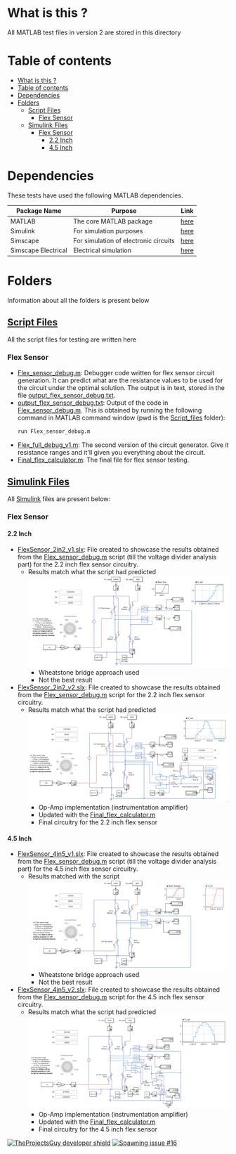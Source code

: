 # What is this ?
All MATLAB test files in version 2 are stored in this directory

# Table of contents
- [What is this ?](#what-is-this)
- [Table of contents](#table-of-contents)
- [Dependencies](#dependencies)
- [Folders](#folders)
  - [Script Files](#script-files)
    - [Flex Sensor](#flex-sensor)
  - [Simulink Files](#simulink-files)
    - [Flex Sensor](#flex-sensor-1)
      - [2.2 Inch](#22-inch)
      - [4.5 Inch](#45-inch)

# Dependencies
These tests have used the following MATLAB dependencies.

| **Package Name** | **Purpose** | **Link** |
| ---- | ---- | ---- | 
| MATLAB | The core MATLAB package | [here](https://in.mathworks.com/products/matlab.html) |
| Simulink | For simulation purposes | [here](https://in.mathworks.com/products/simulink.html) |
| Simscape | For simulation of electronic circuits | [here](https://in.mathworks.com/products/simscape.html) |
| Simscape Electrical | Electrical simulation | [here](https://in.mathworks.com/products/simscape-electrical.html) |


# Folders
Information about all the folders is present below

## [Script Files](./Script_files/)
All the script files for testing are written here

### Flex Sensor
- [Flex_sensor_debug.m](./Script_files/Flex_sensor_debug.m): Debugger code written for flex sensor circuit generation. It can predict what are the resistance values to be used for the circuit under the optimal solution. The output is in text, stored in the file [output_flex_sensor_debug.txt](./Script_files/output_flex_sensor_debug.txt).
- [output_flex_sensor_debug.txt](./Script_files/output_flex_sensor_debug.txt): Output of the code in [Flex_sensor_debug.m](./Script_files/Flex_sensor_debug.m). This is obtained by running the following command in MATLAB command window (pwd is the [Script_files](./Script_files/) folder):
    ```bash
    run Flex_sensor_debug.m
    ```
- [Flex_full_debug_v1.m](./Script_files/Flex_full_debug_v1.m): The second version of the circuit generator. Give it resistance ranges and it'll given you everything about the circuit.
- [Final_flex_calculator.m](./Script_files/Final_flex_calculator.m): The final file for flex sensor testing.

## [Simulink Files](./Simulink/)
All [Simulink](https://www.mathworks.com/products/simulink.html) files are present below:

### Flex Sensor
#### 2.2 Inch
- [FlexSensor_2in2_v1.slx](./Simulink/FlexSensor_2in2_v1.slx): File created to showcase the results obtained from the [Flex_sensor_debug.m](./Script_files/Flex_sensor_debug.m) script (till the voltage divider analysis part) for the 2.2 inch flex sensor circuitry. 
  - Results match what the script had predicted
    ![2.2 inch wheatstone bridge version](./../.media/photos/Version21_FlexSensor_2in2_wheatstone.png)
    - Wheatstone bridge approach used
    - Not the best result
- [FlexSensor_2in2_v2.slx](./Simulink/FlexSensor_2in2_v2.slx): File created to showcase the results obtained from the [Flex_sensor_debug.m](./Script_files/Flex_sensor_debug.m) script for the 2.2 inch flex sensor circuitry. 
  - Results match what the script had predicted
    ![2.2 inch op-amp version](./../.media/photos/Version22_FlexSensor_2in2_wheatstone.png)
    - Op-Amp implementation (instrumentation amplifier)
    - Updated with the [Final_flex_calculator.m](./Script_files/Final_flex_calculator.m)
    - Final circuitry for the 2.2 inch flex sensor

#### 4.5 Inch
- [FlexSensor_4in5_v1.slx](./Script_files/FlexSensor_4in5_v1.slx): File created to showcase the results obtained from the [Flex_sensor_debug.m](./Script_files/Flex_sensor_debug.m) script (till the voltage divider analysis part) for the 4.5 inch flex sensor circuitry. 
  - Results matched with the script
    ![4.5 inch wheatstone bridge version](./../.media/photos/Version21_FlexSensor_4in5_wheatstone.png)
    - Wheatstone bridge approach used
    - Not the best result
- [FlexSensor_4in5_v2.slx](./Simulink/FlexSensor_4in5_v2.slx): File created to showcase the results obtained from the [Flex_sensor_debug.m](./Script_files/Flex_sensor_debug.m) script for the 4.5 inch flex sensor circuitry. 
  - Results match what the script had predicted
    ![4.5 inch op-amp version](./../.media/photos/Version22_FlexSensor_4in5_wheatstone.png)
    - Op-Amp implementation (instrumentation amplifier)
    - Updated with the [Final_flex_calculator.m](./Script_files/Final_flex_calculator.m)
    - Final circuitry for the 4.5 inch flex sensor


[![TheProjectsGuy developer shield][dev_shield]][dev_profile]
[![Spawning issue #16][issue_shield]][issue_link]

[dev_shield]:https://img.shields.io/badge/Dev-TheProjectsGuy-0061ff.svg
[dev_profile]:https://github.com/TheProjectsGuy
[issue_shield]:https://img.shields.io/badge/issue-%2316-f49842.svg
[issue_link]:https://github.com/SleepWorkers/Project-SIGHT/issues/16
